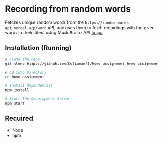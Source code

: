 # Recording from random words
Fetches unique random words from the `https://random-words-api.vercel.app/word` API, and uses them to fetch recordings with the given words in their titles' using MusicBrainz API 
[Imgur](https://imgur.com/d1lxqGd)
## Installation (Running)

```sh
# Clone the Repo
git clone https://github.com/Suliaman46/home-assignment home-assignment

# Cd into Directory
cd home-assignment

# Install Dependencies
npm install

# Start the Development Server
npm start
```
## Required
* Node
* npm
